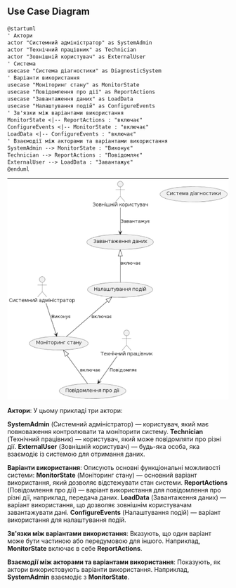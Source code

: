 ﻿
## Use Case Diagram
	
	@startuml
	' Актори
	actor "Системний адміністратор" as SystemAdmin
	actor "Технічний працівник" as Technician
	actor "Зовнішній користувач" as ExternalUser
	' Система
	usecase "Система діагностики" as DiagnosticSystem
	' Варіанти використання
	usecase "Моніторинг стану" as MonitorState
	usecase "Повідомлення про дії" as ReportActions
	usecase "Завантаження даних" as LoadData
	usecase "Налаштування подій" as ConfigureEvents
	' Зв'язки між варіантами використання
	MonitorState <|-- ReportActions : "включає"
	ConfigureEvents <|-- MonitorState : "включає"
	LoadData <|-- ConfigureEvents : "включає"
	' Взаємодії між акторами та варіантами використання
	SystemAdmin --> MonitorState : "Виконує"
	Technician --> ReportActions : "Повідомляє"
	ExternalUser --> LoadData : "Завантажує"
	@enduml


![](https://github.com/Nagorniii/photo/blob/main/3.png?raw=true)


  **Актори**: У цьому прикладі три актори:

**SystemAdmin** (Системний адміністратор) — користувач, який має повноваження контролювати та моніторити систему.
**Technician** (Технічний працівник) — користувач, який може повідомляти про різні дії.
**ExternalUser** (Зовнішній користувач) — будь-яка особа, яка взаємодіє із системою для отримання даних.

 **Варіанти використання**: Описують основні функціональні можливості системи:
**MonitorState** (Моніторинг стану) — основний варіант використання, який дозволяє відстежувати стан системи.
**ReportActions** (Повідомлення про дії) — варіант використання для повідомлення про різні дії, наприклад, передача даних.
**LoadData** (Завантаження даних) — варіант використання, що дозволяє зовнішнім користувачам завантажувати дані.
**ConfigureEvents** (Налаштування подій) — варіант використання для налаштування подій.

 **Зв'язки між варіантами використання**: Вказують, що один варіант може бути частиною або передумовою для іншого. Наприклад, **MonitorState** включає в себе **ReportActions**.

 **Взаємодії між акторами та варіантами використання**: Показують, як актори використовують варіанти використання. Наприклад, **SystemAdmin** взаємодіє з **MonitorState**.
